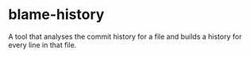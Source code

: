 # blame-history
A tool that analyses the commit history for a file and builds a history for every line in that file.
